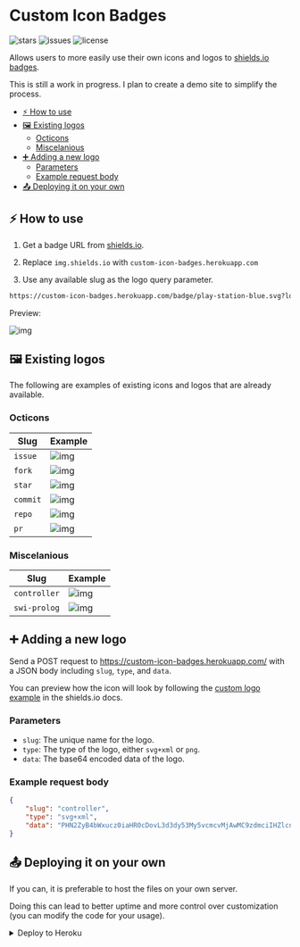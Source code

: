 # Custom Icon Badges

![stars](https://custom-icon-badges.herokuapp.com/github/stars/DenverCoder1/custom-icon-badges?logo=star)
![issues](https://custom-icon-badges.herokuapp.com/github/issues-raw/DenverCoder1/custom-icon-badges?logo=issue)
![license](https://custom-icon-badges.herokuapp.com/github/license/denvercoder1/custom-icon-badges?logo=repo)

Allows users to more easily use their own icons and logos to [shields.io badges](https://github.com/badges/shields).

This is still a work in progress. I plan to create a demo site to simplify the process.

- [⚡ How to use](#-how-to-use)
- [🖼️ Existing logos](#️-existing-logos)
  - [Octicons](#octicons)
  - [Miscelanious](#miscelanious)
- [➕ Adding a new logo](#-adding-a-new-logo)
  - [Parameters](#parameters)
  - [Example request body](#example-request-body)
- [📤 Deploying it on your own](#-deploying-it-on-your-own)

## ⚡ How to use

1. Get a badge URL from [shields.io](https://shields.io/).

2. Replace `img.shields.io` with `custom-icon-badges.herokuapp.com`

3. Use any available slug as the logo query parameter.

```md
https://custom-icon-badges.herokuapp.com/badge/play-station-blue.svg?logo=controller
```

Preview:

![img](https://user-images.githubusercontent.com/20955511/126047615-7f47d37f-30af-4feb-b29c-9498422d9c93.png)

## 🖼️ Existing logos

The following are examples of existing icons and logos that are already available.

### Octicons

| Slug     | Example                                                                                  |
| -------- | ---------------------------------------------------------------------------------------- |
| `issue`  | ![img](https://custom-icon-badges.herokuapp.com/badge/Issue-red.svg?logo=issue)          |
| `fork`   | ![img](https://custom-icon-badges.herokuapp.com/badge/Fork-orange.svg?logo=fork)         |
| `star`   | ![img](https://custom-icon-badges.herokuapp.com/badge/Star-yellow.svg?logo=star)         |
| `commit` | ![img](https://custom-icon-badges.herokuapp.com/badge/Commit-green.svg?logo=commit)      |
| `repo`   | ![img](https://custom-icon-badges.herokuapp.com/badge/Repo-blue.svg?logo=repo)           |
| `pr`     | ![img](https://custom-icon-badges.herokuapp.com/badge/Pull%20Request-purple.svg?logo=pr) |

### Miscelanious

| Slug         | Example                                                                                    |
| ------------ | ------------------------------------------------------------------------------------------ |
| `controller` | ![img](https://custom-icon-badges.herokuapp.com/badge/Controller-blue.svg?logo=controller) |
| `swi-prolog` | ![img](https://custom-icon-badges.herokuapp.com/badge/Prolog-E61B23.svg?logo=swi-prolog)   |


## ➕ Adding a new logo

Send a POST request to <https://custom-icon-badges.herokuapp.com/> with a JSON body including `slug`, `type`, and `data`.

You can preview how the icon will look by following the [custom logo example](https://github.com/badges/shields/blob/master/doc/logos.md#custom-logos) in the shields.io docs.

### Parameters

- `slug`: The unique name for the logo.
- `type`: The type of the logo, either `svg+xml` or `png`.
- `data`: The base64 encoded data of the logo.

### Example request body

```json
{
    "slug": "controller",
    "type": "svg+xml",
    "data": "PHN2ZyB4bWxucz0iaHR0cDovL3d3dy53My5vcmcvMjAwMC9zdmciIHZlcnNpb249IjEiIHdpZHRoPSI2MDAiIGhlaWdodD0iNjAwIj48cGF0aCBkPSJNMTI5IDExMWMtNTUgNC05MyA2Ni05MyA3OEwwIDM5OGMtMiA3MCAzNiA5MiA2OSA5MWgxYzc5IDAgODctNTcgMTMwLTEyOGgyMDFjNDMgNzEgNTAgMTI4IDEyOSAxMjhoMWMzMyAxIDcxLTIxIDY5LTkxbC0zNi0yMDljMC0xMi00MC03OC05OC03OGgtMTBjLTYzIDAtOTIgMzUtOTIgNDJIMjM2YzAtNy0yOS00Mi05Mi00MmgtMTV6IiBmaWxsPSIjZmZmIi8+PC9zdmc+"
}
```

## 📤 Deploying it on your own

If you can, it is preferable to host the files on your own server.

Doing this can lead to better uptime and more control over customization (you can modify the code for your usage).

<details>
  <summary>Deploy to Heroku</summary>

  1. Sign in to **Heroku** or create a new account at <https://heroku.com>
  2. Click the Deploy button below

  <p align="center">
    <a href="https://heroku.com/deploy?template=https://github.com/DenverCoder1/custom-icon-badges/tree/main">
      <img src="https://www.herokucdn.com/deploy/button.svg" title="Deploy to Heroku" alt="Deploy"/></a>
  </p>

  3. Add the url of a Mongo database as the `DB_URL` config var. The database should have a collection called `icons`. See [getting started](https://docs.atlas.mongodb.com/getting-started/) for more info on setting up a free Mongo Atlas database.

![image](https://user-images.githubusercontent.com/20955511/126066250-108fc119-4bc3-4ba0-9b07-0c7402c5790e.png)

  4. Click **"Deploy App"** at the end of the form
  5. Once the app is deployed, you can use `<your-app-name>.herokuapp.com` in place of `custom-icon-badges.herokuapp.com`
	
</details>
